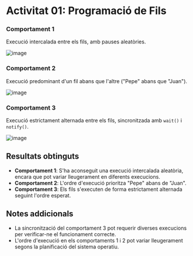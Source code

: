 # Activitat 01: Programació de Fils

### Comportament 1
Execució intercalada entre els fils, amb pauses aleatòries.

![image](https://github.com/user-attachments/assets/1b4da152-8550-4a48-ad0e-8ea3bfca0b6f)


### Comportament 2
Execució predominant d'un fil abans que l'altre ("Pepe" abans que "Juan").

![image](https://github.com/user-attachments/assets/e0c04e11-38d3-4b26-9571-52b914b1bf20)


### Comportament 3
Execució estrictament alternada entre els fils, sincronitzada amb `wait()` i `notify()`.

![image](https://github.com/user-attachments/assets/f6d6c51b-05d5-484a-b322-d15779eb960f)


## Resultats obtinguts

- **Comportament 1**: S'ha aconseguit una execució intercalada aleatòria, encara que pot variar lleugerament en diferents execucions.
- **Comportament 2**: L'ordre d'execució prioritza "Pepe" abans de "Juan".
- **Comportament 3**: Els fils s'executen de forma estrictament alternada seguint l'ordre esperat.

## Notes addicionals
- La sincronització del comportament 3 pot requerir diverses execucions per verificar-ne el funcionament correcte.
- L'ordre d'execució en els comportaments 1 i 2 pot variar lleugerament segons la planificació del sistema operatiu.

